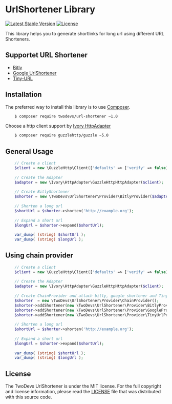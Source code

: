 UrlShortener Library
=========================================

[![Latest Stable Version](https://poser.pugx.org/twodevs/url-shortener/v/stable.svg)](https://packagist.org/packages/twodevs/url-shortener)
[![License](https://poser.pugx.org/twodevs/url-shortener/license.svg)](https://packagist.org/packages/twodevs/url-shortener)

This library helps you to generate shortlinks for long url using different URL Shorteners.

Supportet URL Shortener
-----------------------

* [Bitly](https://bitly.com)
* [Google UrlShortener](http://goo.gl/)
* [Tiny-URL](http://www.tiny-url.info/)

Installation
------------

The preferred way to install this library is to use [Composer](http://getcomposer.org).

```bash
    $ composer require twodevs/url-shortener ~1.0
```

Choose a http client support by [Ivory HttpAdapter](https://github.com/egeloen/ivory-http-adapter)

```bash
    $ composer require guzzlehttp/guzzle ~5.0
```

General Usage
-------------

```php
    // Create a client
    $client = new \GuzzleHttp\Client(['defaults' => ['verify' => false]]);
    
    // Create the Adapter
    $adapter = new \Ivory\HttpAdapter\GuzzleHttpHttpAdapter($client);
    
    // Create BitlyShortener
    $shorter = new \TwoDevs\UrlShortener\Provider\BitlyProvider($adapter, ['access_token' => 'your-token']));
    
    // Shorten a long url
    $shortUrl = $shorter->shorten('http://example.org');
    
    // Expand a short url
    $longUrl = $shorter->expand($shortUrl);
    
    var_dump( (string) $shortUrl );
    var_dump( (string) $longUrl );
```

Using chain provider
-------------

```php
    // Create a client
    $client = new \GuzzleHttp\Client(['defaults' => ['verify' => false]]);
    
    // Create the Adapter
    $adapter = new \Ivory\HttpAdapter\GuzzleHttpHttpAdapter($client);
    
    // Create ChainProvider and attach bitly, google shortener and Tiny-Url
    $shorter  = new \TwoDevs\UrlShortener\Provider\ChainProvider();
    $shorter->addShortener(new \TwoDevs\UrlShortener\Provider\BitlyProvider($adapter, ['access_token' => 'your-token']));
    $shorter->addShortener(new \TwoDevs\UrlShortener\Provider\GoogleProvider($adapter, ['key' => 'your-key']));
    $shorter->addShortener(new \TwoDevs\UrlShortener\Provider\TinyUrlProvider($adapter));
    
    // Shorten a long url
    $shortUrl = $shorter->shorten('http://example.org');
    
    // Expand a short url
    $longUrl = $shorter->expand($shortUrl);
    
    var_dump( (string) $shortUrl );
    var_dump( (string) $longUrl );
```


License
-------

The TwoDevs UrlShortener is under the MIT license. For the full copyright and license information, please read the
[LICENSE](/LICENSE) file that was distributed with this source code.
